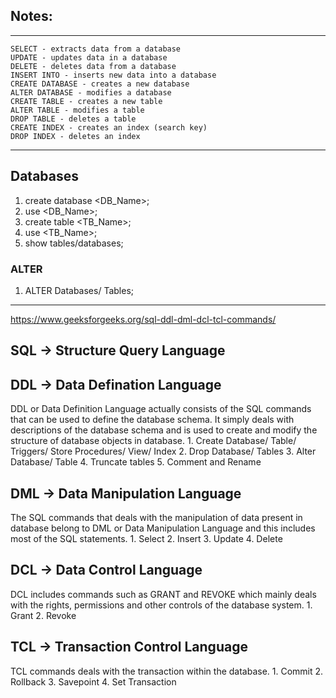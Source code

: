 ## Notes:
------------------------------------------------------------------------------
    SELECT - extracts data from a database
    UPDATE - updates data in a database
    DELETE - deletes data from a database
    INSERT INTO - inserts new data into a database
    CREATE DATABASE - creates a new database
    ALTER DATABASE - modifies a database
    CREATE TABLE - creates a new table
    ALTER TABLE - modifies a table
    DROP TABLE - deletes a table
    CREATE INDEX - creates an index (search key)
    DROP INDEX - deletes an index
-------------------------------------------------------------------------------------------------------------------------
## Databases
1. create database <DB_Name>;
2. use <DB_Name>;
3. create table <TB_Name>;
4. use <TB_Name>;
5. show tables/databases;

### ALTER
1. ALTER Databases/ Tables;

-------------------------------------------------------------------------------------------------------------------------
https://www.geeksforgeeks.org/sql-ddl-dml-dcl-tcl-commands/

## SQL -> Structure Query Language
## DDL -> Data Defination Language
DDL or Data Definition Language actually consists of the SQL commands that can be used to define the database schema. It simply deals with descriptions of the database schema and is used to create and modify the structure of database objects in database.
        1. Create Database/ Table/ Triggers/ Store Procedures/ View/ Index
        2. Drop Database/ Tables
        3. Alter Database/ Table
        4. Truncate tables
        5. Comment and Rename

## DML -> Data Manipulation Language
The SQL commands that deals with the manipulation of data present in database belong to DML or Data Manipulation Language and this includes most of the SQL statements.
        1. Select
        2. Insert
        3. Update
        4. Delete

## DCL -> Data Control Language
DCL includes commands such as GRANT and REVOKE which mainly deals with the rights, permissions and other controls of the database system. 
        1. Grant
        2. Revoke

## TCL -> Transaction Control Language
TCL commands deals with the transaction within the database. 
        1. Commit
        2. Rollback
        3. Savepoint
        4. Set Transaction







